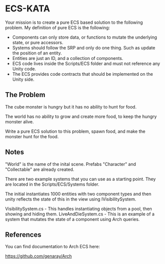 # ECS-KATA

Your mission is to create a pure ECS based solution to the following problem. My definition of pure ECS is the following:

- Components can only store data, or functions to mutate the underlying state, or pure accessors.
- Systems should follow the SRP and only do one thing. Such as update the position of an entity.
- Entities are just an ID, and a collection of components.
- ECS code lives inside the Scripts/ECS folder and must not reference any Unity code.
- The ECS provides code contracts that should be implemented on the Unity side.

## The Problem

The cube monster is hungry but it has no ability to hunt for food.

The world has no ability to grow and create more food, to keep the hungry monster alive.

Write a pure ECS solution to this problem, spawn food, and make the monster hunt for the food.

## Notes

"World" is the name of the inital scene. Prefabs "Character" and "Collectable" are already created.

There are two example systems that you can use as a starting point. They are located in the Scripts/ECS/Systems folder.

The initial instantiates 1000 entities with two component types and then unity reflects the state of this in the view using IVisibilitySystem. 

VisibilitySystem.cs - This handles instantiating objects from a pool, then showing and hiding them.
LiveAndDieSystem.cs - This is an example of a system that mutates the state of a component using Arch queries.

## References

You can find documentation to Arch ECS here:

https://github.com/genaray/Arch

